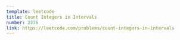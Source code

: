 ```yaml
---
template: leetcode
title: Count Integers in Intervals
number: 2276
link: https://leetcode.com/problems/count-integers-in-intervals
---
```

